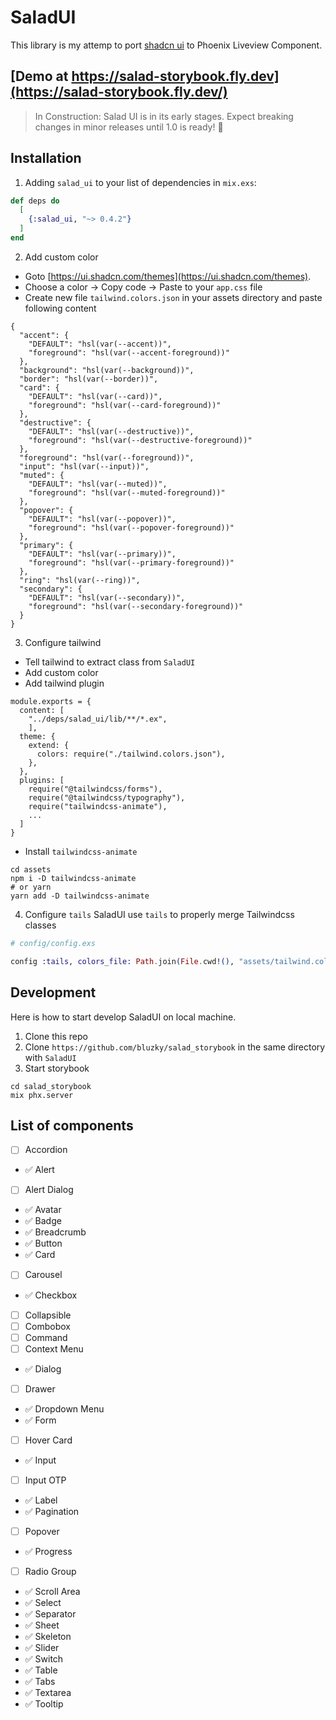 # SaladUI

This library is my attemp to port [shadcn ui](https://ui.shadcn.com/) to Phoenix Liveview Component.

## [Demo at https://salad-storybook.fly.dev](https://salad-storybook.fly.dev/)

>  In Construction: Salad UI is in its early stages. Expect breaking changes in minor releases until 1.0 is ready! 🚀

## Installation

1. Adding `salad_ui` to your list of dependencies in `mix.exs`:

```elixir
def deps do
  [
    {:salad_ui, "~> 0.4.2"}
  ]
end
```

2. Add custom color
- Goto [https://ui.shadcn.com/themes](https://ui.shadcn.com/themes).
- Choose a color → Copy code → Paste to your `app.css` file
- Create new file `tailwind.colors.json` in your assets directory and paste following content
```
{
  "accent": {
    "DEFAULT": "hsl(var(--accent))",
    "foreground": "hsl(var(--accent-foreground))"
  },
  "background": "hsl(var(--background))",
  "border": "hsl(var(--border))",
  "card": {
    "DEFAULT": "hsl(var(--card))",
    "foreground": "hsl(var(--card-foreground))"
  },
  "destructive": {
    "DEFAULT": "hsl(var(--destructive))",
    "foreground": "hsl(var(--destructive-foreground))"
  },
  "foreground": "hsl(var(--foreground))",
  "input": "hsl(var(--input))",
  "muted": {
    "DEFAULT": "hsl(var(--muted))",
    "foreground": "hsl(var(--muted-foreground))"
  },
  "popover": {
    "DEFAULT": "hsl(var(--popover))",
    "foreground": "hsl(var(--popover-foreground))"
  },
  "primary": {
    "DEFAULT": "hsl(var(--primary))",
    "foreground": "hsl(var(--primary-foreground))"
  },
  "ring": "hsl(var(--ring))",
  "secondary": {
    "DEFAULT": "hsl(var(--secondary))",
    "foreground": "hsl(var(--secondary-foreground))"
  }
}
```

3. Configure tailwind
- Tell tailwind to extract class from `SaladUI`
- Add custom color
- Add tailwind plugin
```
module.exports = {
  content: [
    "../deps/salad_ui/lib/**/*.ex",
    ],
  theme: {
    extend: {
      colors: require("./tailwind.colors.json"),
    },
  },
  plugins: [
    require("@tailwindcss/forms"),
    require("@tailwindcss/typography"),
    require("tailwindcss-animate"),
    ...
  ]
}
```

- Install `tailwindcss-animate`
```
cd assets
npm i -D tailwindcss-animate
# or yarn
yarn add -D tailwindcss-animate
```

4. Configure `tails`
SaladUI use `tails` to properly merge Tailwindcss classes

```elixir
# config/config.exs

config :tails, colors_file: Path.join(File.cwd!(), "assets/tailwind.colors.json")
```


## Development

Here is how to start develop SaladUI on local machine.

1. Clone this repo
2. Clone `https://github.com/bluzky/salad_storybook` in the same directory with `SaladUI`
3. Start storybook
```
cd salad_storybook
mix phx.server
```


## List of components

- [ ] Accordion
- ✅ Alert
- [ ] Alert Dialog
- ✅ Avatar
- ✅ Badge
- ✅ Breadcrumb
- ✅ Button
- ✅ Card
- [ ] Carousel
- ✅ Checkbox
- [ ] Collapsible
- [ ] Combobox
- [ ] Command
- [ ] Context Menu
- ✅ Dialog
- [ ] Drawer
- ✅ Dropdown Menu
- ✅ Form
- [ ] Hover Card
- ✅ Input
- [ ] Input OTP
- ✅ Label
- ✅ Pagination
- [ ] Popover
- ✅ Progress
- [ ] Radio Group
- ✅ Scroll Area
- ✅ Select
- ✅ Separator
- ✅ Sheet
- ✅ Skeleton
- ✅ Slider
- ✅ Switch
- ✅ Table
- ✅ Tabs
- ✅ Textarea
- ✅ Tooltip
